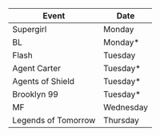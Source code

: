 
| Event | Date |
|-------|------|
| Supergirl | Monday | 
| BL | Monday* | 
| Flash | Tuesday | 
| Agent Carter | Tuesday* | 
| Agents of Shield | Tuesday* | 
| Brooklyn 99 | Tuesday* | 
| MF | Wednesday | 
| Legends of Tomorrow | Thursday | 



